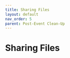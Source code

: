 ```yaml
---
title: Sharing Files
layout: default
nav_order: 5
parent: Post-Event Clean-Up
---
```


# Sharing Files 